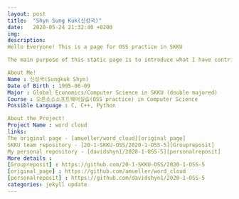 ```yaml
---
layout: post
title:  "Shyn Sung Kuk(신성국)"
date:   2020-05-24 21:32:40 +0200
img: 
description:
Hello Everyone! This is a page for OSS practice in SKKU

The main purpose of this static page is to introduce what I have contributed on [2020-1-OSS-5][Groupreposit] project.

About Me!
Name : 신성국(Sungkuk Shyn)
Date of Birth : 1995-06-09
Major : Global Economics/Computer Science in SKKU (double majored)
Course : 오픈소스소프트웨어실습(OSS practice) in Computer Science
Possible Language : C, C++, Python

About the Project!
Project Name : word cloud
links:
The original page - [amueller/word_cloud][original_page] 
SKKU team repository - [20-1-SKKU-OSS/2020-1-OSS-5][Groupreposit]
My personal repository - [davidshyn1/2020-1-OSS-5][personalreposit]
More details : 
[Groupreposit] : https://github.com/20-1-SKKU-OSS/2020-1-OSS-5
[original_page] : https://github.com/amueller/word_cloud
[personalreposit] : https://github.com/davidshyn1/2020-1-OSS-5
categories: jekyll update
---
```



